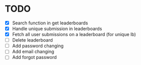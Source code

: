 # TODO
- [x] Search function in get leaderboards
- [x] Handle unique submission in leaderboards
- [x] Fetch all user submissions on a leaderboard (for unique lb)
- [ ] Delete leaderboard
- [ ] Add password changing
- [ ] Add email changing
- [ ] Add forgot password
